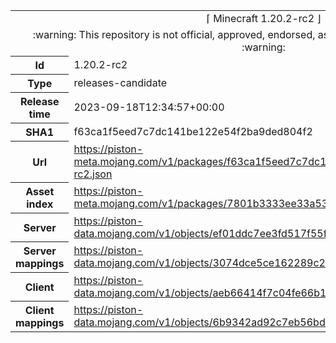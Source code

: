 <html><table>
<tr><td colspan="2" align="center"><img width="0" height="0"><br/>⌈ Minecraft 1.20.2-rc2 ⌋<br/><img width="0" height="0"></td></tr>
<tr><td colspan="2" align="center"><img width="0" height="0"><br/>
:warning: This repository is not official, approved, endorsed, associated or connected with Mojang :warning:
<br/><img width="0" height="0"></td></tr>
<tr><th>Id</th><td>1.20.2-rc2</td></tr>
<tr><th>Type</th><td>releases-candidate</td></tr>
<tr><th>Release time</th><td>2023-09-18T12:34:57+00:00</td></tr>
<tr><th>SHA1</th><td>f63ca1f5eed7c7dc141be122e54f2ba9ded804f2</td></tr>
<tr><th>Url</th><td><a href="https://piston-meta.mojang.com/v1/packages/f63ca1f5eed7c7dc141be122e54f2ba9ded804f2/1.20.2-rc2.json">https://piston-meta.mojang.com/v1/packages/f63ca1f5eed7c7dc141be122e54f2ba9ded804f2/1.20.2-rc2.json</a></td></tr>
<tr><th>Asset index</th><td><a href="https://piston-meta.mojang.com/v1/packages/7801b3333ee33a53ad37e512400c15841d9553ad/8.json">https://piston-meta.mojang.com/v1/packages/7801b3333ee33a53ad37e512400c15841d9553ad/8.json</a></td></tr>
<tr><th>Server</th><td><a href="https://piston-data.mojang.com/v1/objects/ef01ddc7ee3fd517f55f34259c411323673b6347/server.jar">https://piston-data.mojang.com/v1/objects/ef01ddc7ee3fd517f55f34259c411323673b6347/server.jar</a></td></tr>
<tr><th>Server mappings</th><td><a href="https://piston-data.mojang.com/v1/objects/3074dce5ce162289c28c458653006dcefba2e883/server.txt">https://piston-data.mojang.com/v1/objects/3074dce5ce162289c28c458653006dcefba2e883/server.txt</a></td></tr>
<tr><th>Client</th><td><a href="https://piston-data.mojang.com/v1/objects/aeb66414f7c04fe66b10b8a45bf736bf9bda0fbf/client.jar">https://piston-data.mojang.com/v1/objects/aeb66414f7c04fe66b10b8a45bf736bf9bda0fbf/client.jar</a></td></tr>
<tr><th>Client mappings</th><td><a href="https://piston-data.mojang.com/v1/objects/6b9342ad92c7eb56bd4a349ac73ecca2c6d8f24e/client.txt">https://piston-data.mojang.com/v1/objects/6b9342ad92c7eb56bd4a349ac73ecca2c6d8f24e/client.txt</a></td></tr>
</table></html>